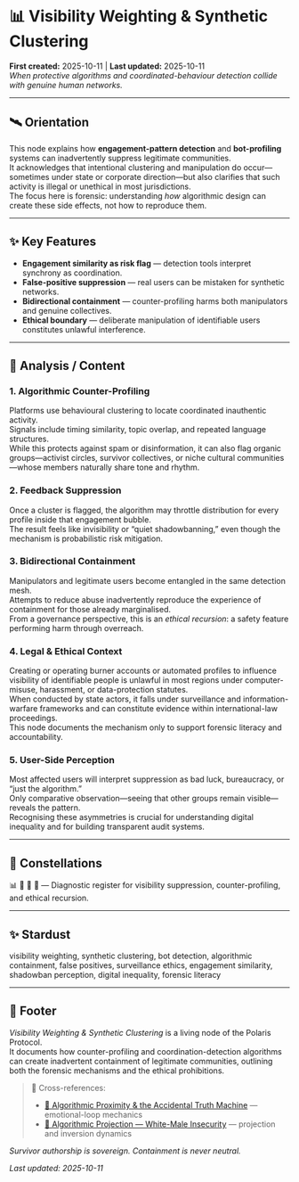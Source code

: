 # 📊 Visibility Weighting & Synthetic Clustering  
**First created:** 2025-10-11 | **Last updated:** 2025-10-11  
*When protective algorithms and coordinated-behaviour detection collide with genuine human networks.*

---

## 🛰️ Orientation  
This node explains how **engagement-pattern detection** and **bot-profiling** systems can inadvertently suppress legitimate communities.  
It acknowledges that intentional clustering and manipulation do occur—sometimes under state or corporate direction—but also clarifies that such activity is illegal or unethical in most jurisdictions.  
The focus here is forensic: understanding *how* algorithmic design can create these side effects, not how to reproduce them.

---

## ✨ Key Features  
- **Engagement similarity as risk flag** — detection tools interpret synchrony as coordination.  
- **False-positive suppression** — real users can be mistaken for synthetic networks.  
- **Bidirectional containment** — counter-profiling harms both manipulators and genuine collectives.  
- **Ethical boundary** — deliberate manipulation of identifiable users constitutes unlawful interference.  

---

## 🧿 Analysis / Content  

### 1. Algorithmic Counter-Profiling  
Platforms use behavioural clustering to locate coordinated inauthentic activity.  
Signals include timing similarity, topic overlap, and repeated language structures.  
While this protects against spam or disinformation, it can also flag organic groups—activist circles, survivor collectives, or niche cultural communities—whose members naturally share tone and rhythm.

### 2. Feedback Suppression  
Once a cluster is flagged, the algorithm may throttle distribution for every profile inside that engagement bubble.  
The result feels like invisibility or “quiet shadowbanning,” even though the mechanism is probabilistic risk mitigation.

### 3. Bidirectional Containment  
Manipulators and legitimate users become entangled in the same detection mesh.  
Attempts to reduce abuse inadvertently reproduce the experience of containment for those already marginalised.  
From a governance perspective, this is an *ethical recursion*: a safety feature performing harm through overreach.

### 4. Legal & Ethical Context  
Creating or operating burner accounts or automated profiles to influence visibility of identifiable people is unlawful in most regions under computer-misuse, harassment, or data-protection statutes.  
When conducted by state actors, it falls under surveillance and information-warfare frameworks and can constitute evidence within international-law proceedings.  
This node documents the mechanism only to support forensic literacy and accountability.

### 5. User-Side Perception  
Most affected users will interpret suppression as bad luck, bureaucracy, or “just the algorithm.”  
Only comparative observation—seeing that other groups remain visible—reveals the pattern.  
Recognising these asymmetries is crucial for understanding digital inequality and for building transparent audit systems.

---

## 🌌 Constellations  
📊 🧠 🔮 🪩 — Diagnostic register for visibility suppression, counter-profiling, and ethical recursion.

---

## ✨ Stardust  
visibility weighting, synthetic clustering, bot detection, algorithmic containment, false positives, surveillance ethics, engagement similarity, shadowban perception, digital inequality, forensic literacy  

---

## 🏮 Footer  

*Visibility Weighting & Synthetic Clustering* is a living node of the Polaris Protocol.  
It documents how counter-profiling and coordination-detection algorithms can create inadvertent containment of legitimate communities, outlining both the forensic mechanisms and the ethical prohibitions.  

> 📡 Cross-references:
> 
> - [🪩 Algorithmic Proximity & the Accidental Truth Machine](../Metadata_Sabotage_Network/🔮_Visibility_Indexing_Anomalies/🪩_algorithmic_proximity_and_accidental_truth_machine.md) — emotional-loop mechanics  
> - [🧨 Algorithmic Projection — White-Male Insecurity](../Metadata_Sabotage_Network/🪅_platform_sabotage/🧨_algorithmic_projection_white_male_insecurity.md) — projection and inversion dynamics  


*Survivor authorship is sovereign. Containment is never neutral.*  

_Last updated: 2025-10-11_
